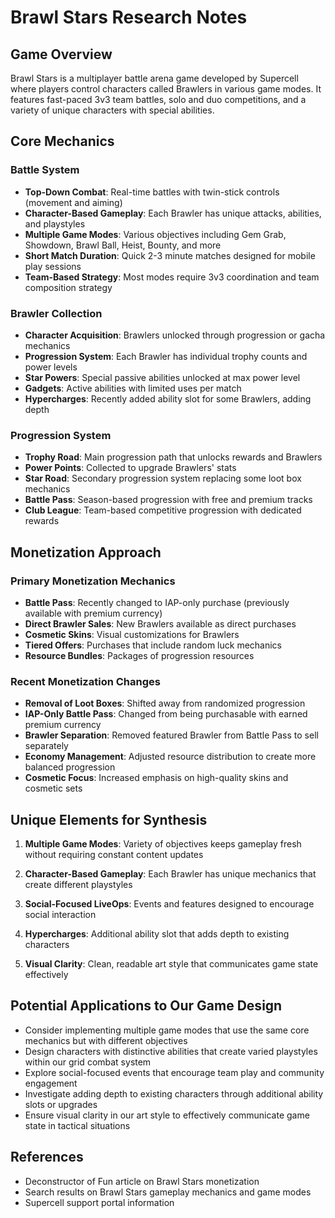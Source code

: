 # Brawl Stars Research Notes

## Game Overview
Brawl Stars is a multiplayer battle arena game developed by Supercell where players control characters called Brawlers in various game modes. It features fast-paced 3v3 team battles, solo and duo competitions, and a variety of unique characters with special abilities.

## Core Mechanics

### Battle System
- **Top-Down Combat**: Real-time battles with twin-stick controls (movement and aiming)
- **Character-Based Gameplay**: Each Brawler has unique attacks, abilities, and playstyles
- **Multiple Game Modes**: Various objectives including Gem Grab, Showdown, Brawl Ball, Heist, Bounty, and more
- **Short Match Duration**: Quick 2-3 minute matches designed for mobile play sessions
- **Team-Based Strategy**: Most modes require 3v3 coordination and team composition strategy

### Brawler Collection
- **Character Acquisition**: Brawlers unlocked through progression or gacha mechanics
- **Progression System**: Each Brawler has individual trophy counts and power levels
- **Star Powers**: Special passive abilities unlocked at max power level
- **Gadgets**: Active abilities with limited uses per match
- **Hypercharges**: Recently added ability slot for some Brawlers, adding depth

### Progression System
- **Trophy Road**: Main progression path that unlocks rewards and Brawlers
- **Power Points**: Collected to upgrade Brawlers' stats
- **Star Road**: Secondary progression system replacing some loot box mechanics
- **Battle Pass**: Season-based progression with free and premium tracks
- **Club League**: Team-based competitive progression with dedicated rewards

## Monetization Approach

### Primary Monetization Mechanics
- **Battle Pass**: Recently changed to IAP-only purchase (previously available with premium currency)
- **Direct Brawler Sales**: New Brawlers available as direct purchases
- **Cosmetic Skins**: Visual customizations for Brawlers
- **Tiered Offers**: Purchases that include random luck mechanics
- **Resource Bundles**: Packages of progression resources

### Recent Monetization Changes
- **Removal of Loot Boxes**: Shifted away from randomized progression
- **IAP-Only Battle Pass**: Changed from being purchasable with earned premium currency
- **Brawler Separation**: Removed featured Brawler from Battle Pass to sell separately
- **Economy Management**: Adjusted resource distribution to create more balanced progression
- **Cosmetic Focus**: Increased emphasis on high-quality skins and cosmetic sets

## Unique Elements for Synthesis

1. **Multiple Game Modes**: Variety of objectives keeps gameplay fresh without requiring constant content updates

2. **Character-Based Gameplay**: Each Brawler has unique mechanics that create different playstyles

3. **Social-Focused LiveOps**: Events and features designed to encourage social interaction

4. **Hypercharges**: Additional ability slot that adds depth to existing characters

5. **Visual Clarity**: Clean, readable art style that communicates game state effectively

## Potential Applications to Our Game Design

- Consider implementing multiple game modes that use the same core mechanics but with different objectives
- Design characters with distinctive abilities that create varied playstyles within our grid combat system
- Explore social-focused events that encourage team play and community engagement
- Investigate adding depth to existing characters through additional ability slots or upgrades
- Ensure visual clarity in our art style to effectively communicate game state in tactical situations

## References
- Deconstructor of Fun article on Brawl Stars monetization
- Search results on Brawl Stars gameplay mechanics and game modes
- Supercell support portal information
